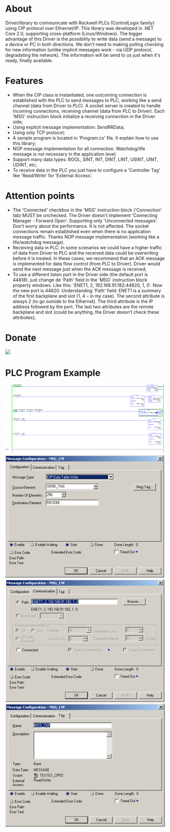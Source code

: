 # About
Driver/library to communicate with Rockwell PLCs (ControlLogix family) using CIP protocol over Ethernet/IP. This library was developed in .NET Core 2.0, supporting cross-platform (Linux/Windows). The bigger advantage of this Driver is the possibility to write data (send a message) to a device or PC in both directions. We don't need to making polling checking for new information (unlike implicit messages work - via UDP protocol, degradating the network). The information will be send to us just when it's ready, finally available.

# Features
- When the CIP class is instantiated, one outcoming connection is established with the PLC to send messages to PLC, working like a send channel (data from Driver to PLC). A socket server is created to handle incoming connections, receiving channel (data from PLC to Driver). Each 'MSG' instruction block initialize a receiving connection in the Driver side;
- Using explicit message implementation: SendRRData;
- Using only TCP protocol;
- A sample program is located in 'Program.cs' file. It explain how to use this library;
- NOP message implementation for all connection. Watchdog/life message is not necessary in the application level;
- Support many data types: BOOL, SINT, INT, DINT, LINT, USINT, UINT, UDINT, etc;
- To receive data in the PLC you just have to configure a 'Controller Tag' like 'Read/Write' for 'External Access'.

# Attention points
- The 'Connected' checkbox in the 'MSG' instruction block ('Connection' tab) MUST be unchecked. The Driver doesn't implement 'Connecting Manager - Forward Open'. Supporting only 'Unconnected messages'. Don't worry about the performance. It is not affected. The socket connections remain established even when there is no application message traffic. Thanks NOP message implementation (working like a life/watchdog message).
- Receiving data in PLC: in some scenarios we could have a higher traffic of data from Driver to PLC and the received data could be overwriting before it is treated. In these cases, we recommend that an ACK message is implemented for data flow control (from PLC to Driver). Driver would send the next message just when the ACK message is received;
- To use a different listen port in the Driver side (the default port is 44818), just change de 'Path' field in the 'MSG' instruction block property windows. Like this: 'ENET1, 2, 192.168.91.182:44820, 1, 0'. Now the new port is 44820. Understanding 'Path' field: ENET1 is a summary of the first backplane and slot (1, 4 – in my case). The second attribute is always 2 (to go outside to the Ethernet). The third attribute is the IP address followed by the port. The last two attributes are the remote backplane and slot (could be anything, the Driver doesn’t check these attributes);

# Donate
[![](https://www.paypalobjects.com/en_US/i/btn/btn_donateCC_LG.gif)](https://www.paypal.com/cgi-bin/webscr?cmd=_donations&business=KB3BF9QDW2DRC&currency_code=USD&source=url)


# PLC Program Example
![Alt text](plc_program_1.PNG)
![Alt text](plc_program_2.PNG)
![Alt text](plc_program_3.PNG)
![Alt text](plc_program_4.PNG)
